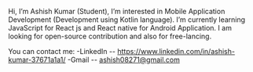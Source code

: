 Hi, I’m Ashish Kumar (Student), I’m interested in Mobile Application Development (Development using Kotlin language). I’m currently learning JavaScript for React js and React native for Android Application.
I am looking for open-source contribution and also for free-lancing.

You can contact me:
  -LinkedIn -- https://www.linkedin.com/in/ashish-kumar-37671a1a1/
  -Gmail -- ashish08271@gmail.com

<!---
just-ashish/just-ashish is a ✨ special ✨ repository because its `README.md` (this file) appears on your GitHub profile.
You can click the Preview link to take a look at your changes.
--->
